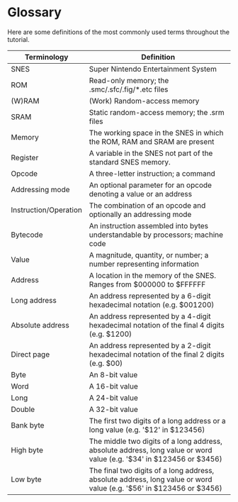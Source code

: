 # Glossary
Here are some definitions of the most commonly used terms throughout the tutorial.

| Terminology | Definition |
|-|-|
|SNES|Super Nintendo Entertainment System|
|ROM|Read-only memory; the .smc/.sfc/.fig/*.etc files|
|(W)RAM|(Work) Random-access memory|
|SRAM|Static random-access memory; the .srm files|
|Memory|The working space in the SNES in which the ROM, RAM and SRAM are present|
|Register|A variable in the SNES not part of the standard SNES memory.|
|Opcode|A three-letter instruction; a command|
|Addressing mode|An optional parameter for an opcode denoting a value or an address|
|Instruction/Operation|The combination of an opcode and optionally an addressing mode|
|Bytecode|An instruction assembled into bytes understandable by processors; machine code|
|Value|A magnitude, quantity, or number; a number representing information|
|Address|A location in the memory of the SNES. Ranges from $000000 to $FFFFFF|
|Long address|An address represented by a 6-digit hexadecimal notation (e.g. $001200)|
|Absolute address|An address represented by a 4-digit hexadecimal notation of the final 4 digits (e.g. $1200)|
|Direct page|An address represented by a 2-digit hexadecimal notation of the final 2 digits (e.g. $00)|
|Byte|An 8-bit value|
|Word|A 16-bit value|
|Long|A 24-bit value|
|Double|A 32-bit value|
|Bank byte|The first two digits of a long address or a long value (e.g. '$12' in $123456)|
|High byte|The middle two digits of a long address, absolute address, long value or word value (e.g. '$34' in $123456 or $3456)|
|Low byte|The final two digits of a long address, absolute address, long value or word value (e.g. '$56' in $123456 or $3456)|